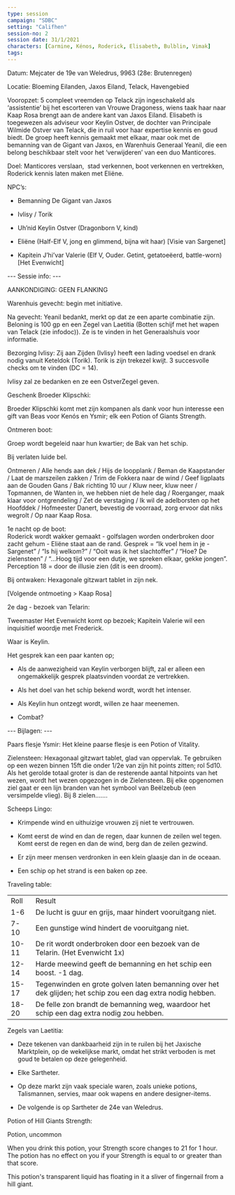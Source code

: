 ```yaml
---
type: session
campaign: "SDBC"
setting: "Califhen"
session-no: 2
session date: 31/1/2021
characters: [Carmine, Kénos, Roderick, Elisabeth, Bulblin, Vimak]
tags:
---
```

Datum: Mejcater de 19e van Weledrus, 9963 (28e: Brutenregen)

Locatie: Bloeming Eilanden, Jaxos Eiland, Telack, Havengebied

Vooropzet: 5 compleet vreemden op Telack zijn ingeschakeld als ‘assistentie’ bij het escorteren van Vrouwe Dragoness, wiens taak haar naar Kaap Rosa brengt aan de andere kant van Jaxos Eiland. Elisabeth is toegewezen als adviseur voor Keylin Ostver, de dochter van Principale Wilmide Ostver van Telack, die in ruil voor haar expertise kennis en goud biedt. De groep heeft kennis gemaakt met elkaar, maar ook met de bemanning van de Gigant van Jaxos, en Warenhuis Generaal Yeanil, die een belong beschikbaar stelt voor het ‘verwijderen’ van een duo Manticores.

Doel: Manticores verslaan,  stad verkennen, boot verkennen en vertrekken, Roderick kennis laten maken met Eliëne.

NPC’s: 

- Bemanning De Gigant van Jaxos
    
- Ivlisy / Torik
    
- Uh’nid Keylin Ostver (Dragonborn V, kind)
    
- Eliëne (Half-Elf V, jong en glimmend, bijna wit haar) [Visie van Sargenet]
    
- Kapitein J’hi’var Valerie (Elf V, Ouder. Getint, getatoeëerd, battle-worn)[Het Evenwicht]
    

  

--- Sessie info: ---

AANKONDIGING: GEEN FLANKING

  

Warenhuis gevecht: begin met initiative.

Na gevecht: Yeanil bedankt, merkt op dat ze een aparte combinatie zijn. Beloning is 100 gp en een Zegel van Laetitia (Botten schijf met het wapen van Telack (zie infodoc)). Ze is te vinden in het Generaalshuis voor informatie.

  

Bezorging Ivlisy: Zij aan Zijden (Ivlisy) heeft een lading voedsel en drank nodig vanuit Keteldok (Torik). Torik is zijn trekezel kwijt. 3 succesvolle checks om te vinden (DC = 14).

Ivlisy zal ze bedanken en ze een OstverZegel geven.

  

Geschenk Broeder Klipschki:

Broeder Klipschki komt met zijn kompanen als dank voor hun interesse een gift van Beas voor Kenós en Ysmir; elk een Potion of Giants Strength.

  

Ontmeren boot:

Groep wordt begeleid naar hun kwartier; de Bak van het schip.

Bij verlaten luide bel.

Ontmeren / Alle hends aan dek / Hijs de loopplank / Beman de Kaapstander / Laat de marszeilen zakken / Trim de Fokkera naar de wind / Geef ligplaats aan de Gouden Gans / Bak richting 10 uur / Kluw neer, kluw neer / Topmannen, de Wanten in, we hebben niet de hele dag / Roerganger, maak klaar voor ontgrendeling / Zet de verstaging / Ik wil de adelborsten op het Hoofddek / Hofmeester Danert, bevestig de voorraad, zorg ervoor dat niks wegrolt / Op naar Kaap Rosa.

  
  
  
  

1e nacht op de boot:  
Roderick wordt wakker gemaakt - golfslagen worden onderbroken door zacht gehum - Eliëne staat aan de rand. Gesprek = “Ik voel hem in je - Sargenet” / “Is hij welkom?” / “Ooit was ik het slachtoffer” / “Hoe? De zielensteen” / “...Hoog tijd voor een dutje, we spreken elkaar, gekke jongen”.  
Perception 18 = door de illusie zien (dit is een droom).

Bij ontwaken: Hexagonale gitzwart tablet in zijn nek.

[Volgende ontmoeting > Kaap Rosa]

  

2e dag - bezoek van Telarin:

Tweemaster Het Evenwicht komt op bezoek; Kapitein Valerie wil een inquisitief woordje met Frederick. 

Waar is Keylin.

Het gesprek kan een paar kanten op; 

- Als de aanwezigheid van Keylin verborgen blijft, zal er alleen een ongemakkelijk gesprek plaatsvinden voordat ze vertrekken.
    
- Als het doel van het schip bekend wordt, wordt het intenser.
    
- Als Keylin hun ontzegt wordt, willen ze haar meenemen.
    
- Combat?
    

  

--- Bijlagen: ---

Paars flesje Ysmir: Het kleine paarse flesje is een Potion of Vitality.

  

Zielensteen: Hexagonaal gitzwart tablet, glad van oppervlak. Te gebruiken op een wezen binnen 15ft die onder 1/2e van zijn hit points zitten; rol 5d10. Als het gerolde totaal groter is dan de resterende aantal hitpoints van het wezen, wordt het wezen opgezogen in de Zielensteen. Bij elke opgenomen ziel gaat er een lijn branden van het symbool van Beëlzebub (een versimpelde vlieg). Bij 8 zielen…….

  

Scheeps Lingo:

- Krimpende wind en uithuizige vrouwen zij niet te vertrouwen.
    
- Komt eerst de wind en dan de regen, daar kunnen de zeilen wel tegen. Komt eerst de regen en dan de wind, berg dan de zeilen gezwind.
    
- Er zijn meer mensen verdronken in een klein glaasje dan in de oceaan.
    
- Een schip op het strand is een baken op zee.
    

Traveling table:

|   |   |
|---|---|
|Roll|Result|
|1-6|De lucht is guur en grijs, maar hindert vooruitgang niet.|
|7-10|Een gunstige wind hindert de vooruitgang niet.|
|10-11|De rit wordt onderbroken door een bezoek van de Telarin. (Het Evenwicht 1x)|
|12-14|Harde meewind geeft de bemanning en het schip een boost. -1 dag.|
|15-17|Tegenwinden en grote golven laten bemanning over het dek glijden; het schip zou een dag extra nodig hebben.|
|18-20|De felle zon brandt de bemanning weg, waardoor het schip een dag extra nodig zou hebben.|

Zegels van Laetitia:

- Deze tekenen van dankbaarheid zijn in te ruilen bij het Jaxische Marktplein, op de wekelijkse markt, omdat het strikt verboden is met goud te betalen op deze gelegenheid. 
    
- Elke Sartheter.
    
- Op deze markt zijn vaak speciale waren, zoals unieke potions, Talismannen, servies, maar ook wapens en andere designer-items.
    
- De volgende is op Sartheter de 24e van Weledrus.
    

  

Potion of Hill Giants Strength:

Potion, uncommon

When you drink this potion, your Strength score changes to 21 for 1 hour. The potion has no effect on you if your Strength is equal to or greater than that score.

This potion's transparent liquid has floating in it a sliver of fingernail from a hill giant.